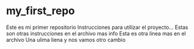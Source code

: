 # my_first_repo
Este es mi primer repositorio
Instrucciones para utilizar el proyecto...
Estas son otras instrucciones en el archivo
mas info
Esta es otra linea mas en el archivo
Una ulima liena y nos vamos
otro cambio